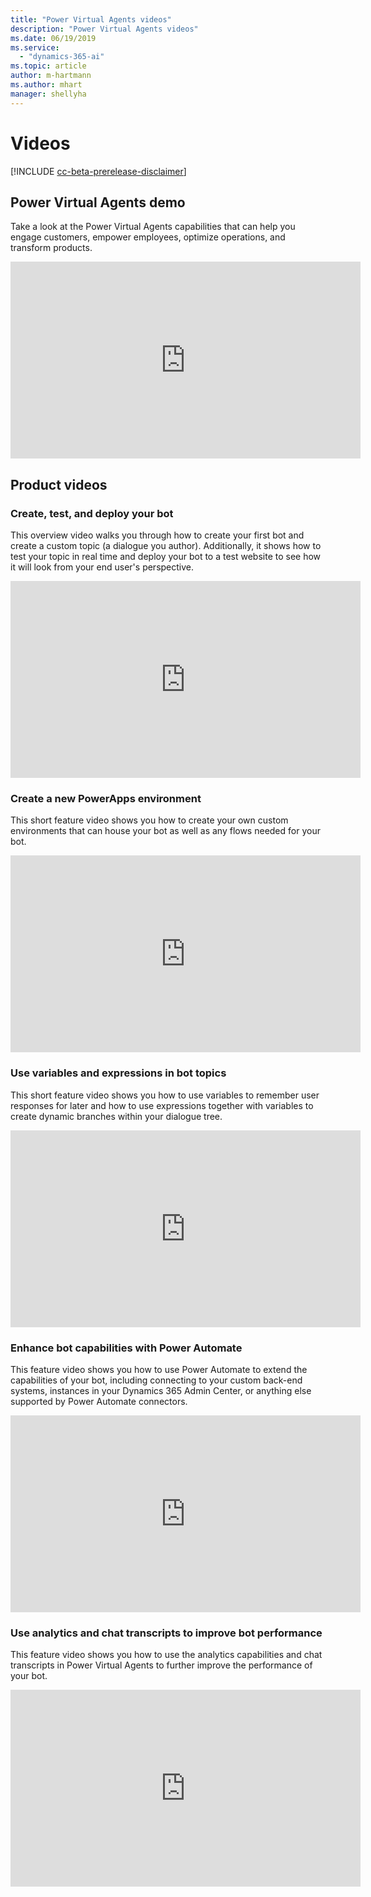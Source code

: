 ```yaml
---
title: "Power Virtual Agents videos"
description: "Power Virtual Agents videos"
ms.date: 06/19/2019
ms.service:
  - "dynamics-365-ai"
ms.topic: article
author: m-hartmann
ms.author: mhart
manager: shellyha
---
```


# Videos 

[!INCLUDE [cc-beta-prerelease-disclaimer](includes/cc-beta-prerelease-disclaimer.md)]

## Power Virtual Agents demo

Take a look at the Power Virtual Agents capabilities that can help you engage customers, empower employees, optimize operations, and transform products. 

<iframe width="560" height="315" src="https://www.youtube.com/embed/Pk-AVqQPUg8" frameborder="0" allow="accelerometer; autoplay; encrypted-media; gyroscope; picture-in-picture" allowfullscreen></iframe>


## Product videos

### Create, test, and deploy your bot

This overview video walks you through how to create your first bot and create a custom topic (a dialogue you author). Additionally, it shows how to test your topic in real time and deploy your bot to a test website to see how it will look from your end user's perspective. 

<iframe width="560" height="315" src="https://www.youtube.com/embed/eM-hs7maZko" frameborder="0" allow="accelerometer; autoplay; encrypted-media; gyroscope; picture-in-picture" allowfullscreen></iframe>

   
### Create a new PowerApps environment

This short feature video shows you how to create your own custom environments that can house your bot as well as any flows needed for your bot. 

<iframe width="560" height="315" src="https://www.youtube.com/embed/YL14y3jQbBE" frameborder="0" allow="accelerometer; autoplay; encrypted-media; gyroscope; picture-in-picture" allowfullscreen></iframe>

   
### Use variables and expressions in bot topics

This short feature video shows you how to use variables to remember user responses for later and how to use expressions together with variables to create dynamic branches within your dialogue tree. 

<iframe width="560" height="315" src="https://www.youtube.com/embed/dO88tvhvfDk" frameborder="0" allow="accelerometer; autoplay; encrypted-media; gyroscope; picture-in-picture" allowfullscreen></iframe>

   
### Enhance bot capabilities with Power Automate

This feature video shows you how to use Power Automate to extend the capabilities of your bot, including connecting to your custom back-end systems, instances in your Dynamics 365 Admin Center, or anything else supported by Power Automate connectors. 

<iframe width="560" height="315" src="https://www.youtube.com/embed/joXCzvi38Fo" frameborder="0" allow="accelerometer; autoplay; encrypted-media; gyroscope; picture-in-picture" allowfullscreen></iframe>

   
### Use analytics and chat transcripts to improve bot performance

This feature video shows you how to use the analytics capabilities and chat transcripts in Power Virtual Agents to further improve the performance of your bot. 


<iframe width="560" height="315" src="https://www.youtube.com/embed/6gNsmjF6hJE" frameborder="0" allow="accelerometer; autoplay; encrypted-media; gyroscope; picture-in-picture" allowfullscreen></iframe>